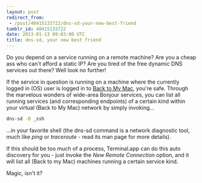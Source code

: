 ```yaml
---
layout: post
redirect_from:
 - /post/40415133722/dns-sd-your-new-best-friend
tumblr_id: 40415133722
date: 2013-01-13 09:03:00 UTC
title: dns-sd, your new best friend
---
```


Do you depend on a service running on a remote machine? Are you a cheap ass who can't afford a static IP? Are you tired of the free dynamic DNS services out there? Well look no further!

If the service in question is running on a machine where the currently logged in (OS) user is logged in to [Back to My Mac](http://en.wikipedia.org/wiki/Back_to_My_Mac), you're safe. Through the marvelous wonders of wide-area Bonjour services, you can list all running services (and corresponding endpoints) of a certain kind within your virtual (Back to My Mac) network by simply invoking...

```sh
dns-sd -B _ssh
```

...in your favorite shell (the dns-sd command is a network diagnostic tool, much like _ping_ or _traceroute_ - read its man page for more details).

If this should be too much of a process, Terminal.app can do this auto discovery for you - just invoke the _New Remote Connection_ option, and it will list all (Back to my Mac) machines running a certain service kind.

Magic, isn't it?
